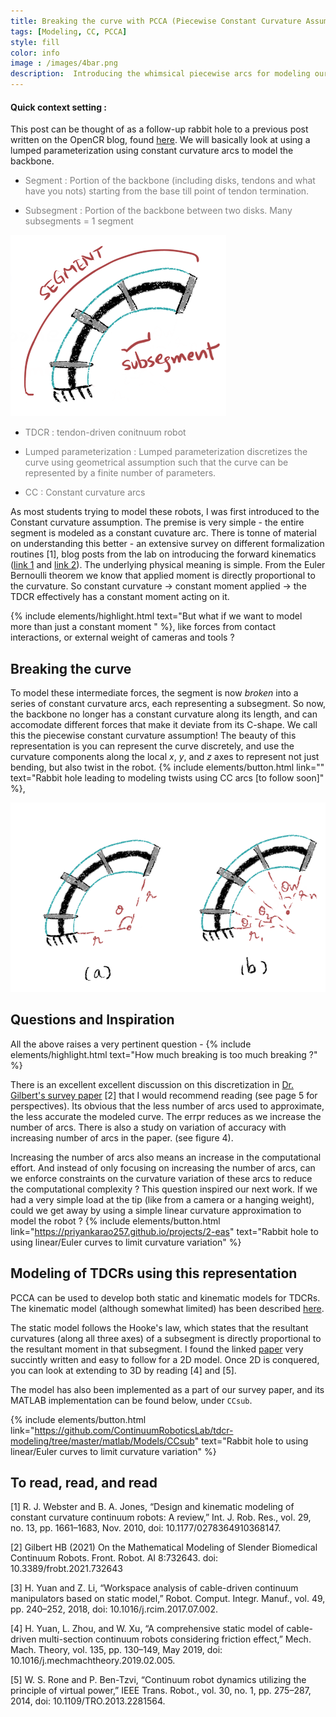 ```yaml
---
title: Breaking the curve with PCCA (Piecewise Constant Curvature Assumption)
tags: [Modeling, CC, PCCA]
style: fill
color: info
image : /images/4bar.png
description:  Introducing the whimsical piecewise arcs for modeling our robots
---
```



#### Quick context setting :
This post can be thought of as a follow-up rabbit hole to a previous post written on the OpenCR blog, found [here](https://www.cs.toronto.edu/~jbk/opencontinuumrobotics/101/2023/01/06/howto-tdcr-modeling.html).  We will basically look at using a lumped parameterization using constant curvature arcs to model the backbone. 

- <p style="color:grey"> Segment : Portion of the backbone (including disks, tendons and what have you nots) starting from the base till point of tendon termination. </p>
- <p style="color:grey"> Subsegment : Portion of the backbone between two disks. Many subsegments = 1 segment </p>
![](/images/pcca_2.png)
- <p style="color:grey"> TDCR : tendon-driven conitnuum robot </p>
- <p style="color:grey"> Lumped parameterization : Lumped parameterization discretizes the curve using geometrical assumption such that the curve can be represented by a finite number of parameters. </p>
- <p style="color:grey"> CC : Constant curvature arcs </p>




As most students trying to model these robots, I was first introduced to the Constant curvature assumption. The premise is very simple - the entire segment is modeled as a constant cuvature arc. There is tonne of material on understanding this better - an extensive survey on different formalization routines [1], blog posts from the lab on introducing the forward kinematics ([link 1](https://www.cs.toronto.edu/~jbk/opencontinuumrobotics/101/2022/12/02/cc-kinematics.html) and [link 2](https://www.cs.toronto.edu/~jbk/opencontinuumrobotics/101/2022/12/09/tdcr-cc-model.html)). The underlying physical meaning is simple. From the Euler Bernoulli theorem we know that applied moment is directly proportional to the curvature. So constant curvature -> constant moment applied -> the TDCR effectively has a constant moment acting on it. 


{% include elements/highlight.html text="But what if we want to model more than just a constant moment " %}, like forces from contact interactions, or external weight of cameras and tools ?

## Breaking the curve
To model these intermediate forces, the segment is now _broken_ into a series of constant curvature arcs, each representing a subsegment. So now, the backbone no longer has a constant curvature along its length, and can accomodate different forces that make it deviate from its C-shape. We call this the piecewise constant curvature assumption! The beauty of this representation is you can represent the curve discretely, and use the curvature components along the local _x_, _y_, and _z_ axes to represent not just bending, but also twist in the robot. {% include elements/button.html link="" text="Rabbit hole leading to modeling twists using CC arcs [to follow soon]" %}, 

![](/images/pcca_!.png)

## Questions and Inspiration

All the above raises a very pertinent question - 
{% include elements/highlight.html text="How much breaking is too much breaking ?" %}

There is an excellent excellent discussion on this discretization in [Dr. Gilbert's survey paper](https://www.frontiersin.org/articles/10.3389/frobt.2021.732643/full) [2] that I would recommend reading (see page 5 for perspectives). Its obvious that the less number of arcs used to approximate, the less accurate the modeled curve. The errpr reduces as we increase the number of arcs. There is also a study on variation of accuracy with increasing number of arcs in the paper. (see figure 4).

Increasing the number of arcs also means an increase in the computational effort. And instead of only focusing on increasing the number of arcs, can we enforce constraints on the curvature variation of these arcs to reduce the computational complexity ? This question inspired our next work. If we had a very simple load at the tip (like from a camera or a hanging weight), could we get away by using a simple linear curvature approximation to model the robot ? 
 {% include elements/button.html link="https://priyankarao257.github.io/projects/2-eas" text="Rabbit hole to using linear/Euler curves to limit curvature variation" %}


## Modeling of TDCRs using this representation
PCCA can be used to develop both static and kinematic models for TDCRs. The kinematic model (although somewhat limited) has been described [here](https://priyankarao257.github.io/blog_modeling/intro-to-modeling-contacts). 

The static model follows the Hooke's law, which states that the resultant curvatures (along all three axes) of a subsegment is directly proportional to the resultant moment in that subsegment. I found the linked [paper](https://www.google.com/url?sa=t&rct=j&q=&esrc=s&source=web&cd=&ved=2ahUKEwiI796s95qDAxVn8TgGHSa7DBAQFnoECAwQAQ&url=https%3A%2F%2Fwww.sciencedirect.com%2Fscience%2Farticle%2Fpii%2FS0736584516303817&usg=AOvVaw2t5HVcIfDDu4oiqXeSiFgH&opi=89978449) very succintly written and easy to follow for a 2D model. Once 2D is conquered, you can look at extending to 3D by reading [4] and [5]. 

The model has also been implemented as a part of our survey paper, and its MATLAB implementation can be found below, under `CCsub`.

 {% include elements/button.html link="https://github.com/ContinuumRoboticsLab/tdcr-modeling/tree/master/matlab/Models/CCsub" text="Rabbit hole to using linear/Euler curves to limit curvature variation" %}

## To read, read, and read
[1] R. J. Webster and B. A. Jones, “Design and kinematic modeling of constant curvature continuum robots: A review,” Int. J. Rob. Res., vol. 29, no. 13, pp. 1661–1683, Nov. 2010, doi: 10.1177/0278364910368147.

[2] Gilbert HB (2021) On the Mathematical Modeling of Slender Biomedical Continuum Robots. Front. Robot. AI 8:732643. doi: 10.3389/frobt.2021.732643

[3] H. Yuan and Z. Li, “Workspace analysis of cable-driven continuum manipulators based on static model,” Robot. Comput. Integr. Manuf., vol. 49, pp. 240–252, 2018, doi: 10.1016/j.rcim.2017.07.002.

[4] H. Yuan, L. Zhou, and W. Xu, “A comprehensive static model of cable-driven multi-section continuum robots considering friction effect,” Mech. Mach. Theory, vol. 135, pp. 130–149, May 2019, doi: 10.1016/j.mechmachtheory.2019.02.005.

[5] W. S. Rone and P. Ben-Tzvi, “Continuum robot dynamics utilizing the principle of virtual power,” IEEE Trans. Robot., vol. 30, no. 1, pp. 275–287, 2014, doi: 10.1109/TRO.2013.2281564.